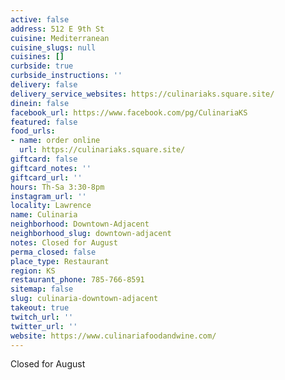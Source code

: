 ```yaml
---
active: false
address: 512 E 9th St
cuisine: Mediterranean
cuisine_slugs: null
cuisines: []
curbside: true
curbside_instructions: ''
delivery: false
delivery_service_websites: https://culinariaks.square.site/
dinein: false
facebook_url: https://www.facebook.com/pg/CulinariaKS
featured: false
food_urls:
- name: order online
  url: https://culinariaks.square.site/
giftcard: false
giftcard_notes: ''
giftcard_url: ''
hours: Th-Sa 3:30-8pm
instagram_url: ''
locality: Lawrence
name: Culinaria
neighborhood: Downtown-Adjacent
neighborhood_slug: downtown-adjacent
notes: Closed for August
perma_closed: false
place_type: Restaurant
region: KS
restaurant_phone: 785-766-8591
sitemap: false
slug: culinaria-downtown-adjacent
takeout: true
twitch_url: ''
twitter_url: ''
website: https://www.culinariafoodandwine.com/
---
```


Closed for August